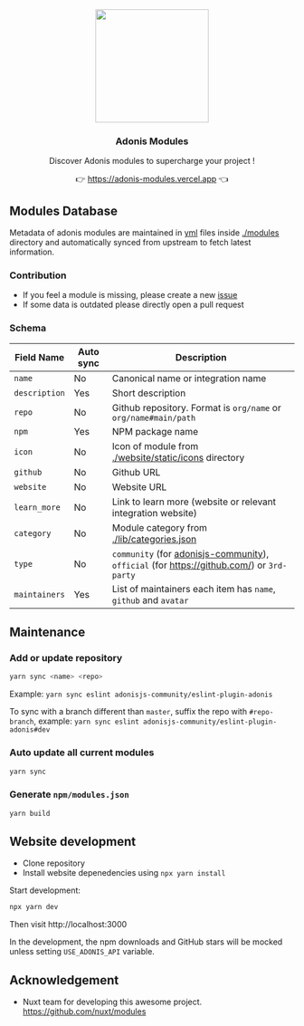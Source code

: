 <div align="center">
  <img src="https://i.imgur.com/2wGdEJN.png" width="200" fill="red"/>
  <br/>
  <h3>Adonis Modules</h3>
  <p>Discover Adonis modules to supercharge your project !</p>
  <p>👉 <a href="https://adonis-modules.vercel.app/">https://adonis-modules.vercel.app</a> 👈</p>
</div>



## Modules Database

Metadata of adonis modules are maintained in [yml](https://en.wikipedia.org/wiki/YAML) files inside [./modules](./modules) directory and automatically synced from upstream to fetch latest information.

### Contribution

- If you feel a module is missing, please create a new [issue]()
- If some data is outdated please directly open a pull request

### Schema

Field Name      | Auto sync | Description
----------------|-----------|--------------
`name`          | No        | Canonical name or integration name
`description`   | Yes       | Short description
`repo`          | No        | Github repository. Format is `org/name` or `org/name#main/path`
`npm`           | Yes       | NPM package name
`icon`          | No        | Icon of module from [./website/static/icons](./website/static/icons) directory
`github`        | No        | Github URL
`website`       | No        | Website URL
`learn_more`    | No        | Link to learn more (website or relevant integration website)
`category`      | No        | Module category from [./lib/categories.json](./lib/categories.json)
`type`          | No        | `community` (for [adonisjs-community](https://github.com/adonisjs-community/)), `official` (for https://github.com/) or `3rd-party`
`maintainers`   | Yes       | List of maintainers each item has `name`, `github` and `avatar`


## Maintenance

### Add or update repository

```bash
yarn sync <name> <repo>
```

Example: `yarn sync eslint adonisjs-community/eslint-plugin-adonis`

To sync with a branch different than `master`, suffix the repo with `#repo-branch`, example: `yarn sync eslint adonisjs-community/eslint-plugin-adonis#dev`

### Auto update all current modules

```bash
yarn sync
```

### Generate `npm/modules.json`

```bash
yarn build
```

## Website development

- Clone repository
- Install website depenedencies using `npx yarn install`

Start development:

```bash
npx yarn dev
```

Then visit http://localhost:3000

In the development, the npm downloads and GitHub stars will be mocked unless setting `USE_ADONIS_API` variable.

## Acknowledgement

- Nuxt team for developing this awesome project. https://github.com/nuxt/modules

